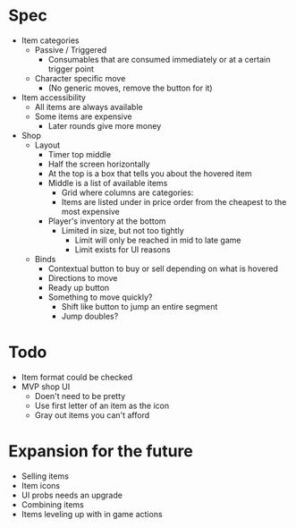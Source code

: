 # Spec
- Item categories
	- Passive / Triggered
		- Consumables that are consumed immediately or at a certain trigger point
	- Character specific move
		- (No generic moves, remove the button for it)
- Item accessibility
	- All items are always available
	- Some items are expensive
		- Later rounds give more money
- Shop
	- Layout
		- Timer top middle
		- Half the screen horizontally
		- At the top is a box that tells you about the hovered item
		- Middle is a list of available items
			- Grid where columns are categories:
			- Items are listed under in price order from the cheapest to the most expensive 
		- Player's inventory at the bottom
			- Limited in size, but not too tightly
				- Limit will only be reached in mid to late game
				- Limit exists for UI reasons
	- Binds
		- Contextual button to buy or sell depending on what is hovered
		- Directions to move
		- Ready up button
		- Something to move quickly?
			- Shift like button to jump an entire segment
			- Jump doubles?

# Todo
- Item format could be checked
- MVP shop UI
	- Doen't need to be pretty
	- Use first letter of an item as the icon
	- Gray out items you can't afford

# Expansion for the future
- Selling items
- Item icons
- UI probs needs an upgrade
- Combining items
- Items leveling up with in game actions